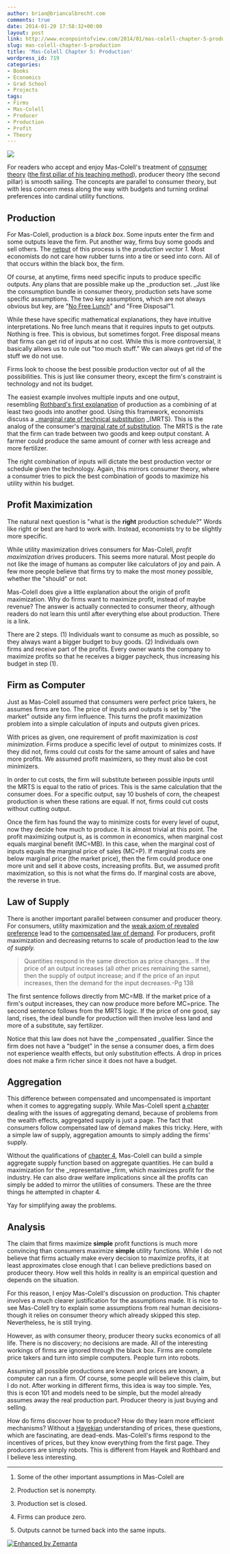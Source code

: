 ```yaml
---
author: brian@briancalbrecht.com
comments: true
date: 2014-01-20 17:58:32+00:00
layout: post
link: http://www.econpointofview.com/2014/01/mas-colell-chapter-5-production/
slug: mas-colell-chapter-5-production
title: 'Mas-Colell Chapter 5: Production'
wordpress_id: 719
categories:
- Books
- Economics
- Grad School
- Projects
tags:
- Firms
- Mas-Colell
- Producer
- Production
- Profit
- Theory
---
```


![](http://www.funxite.com/media/8411-snow-cone-factory.jpg)

For readers who accept and enjoy Mas-Colell's treatment of [consumer theory](http://econpointofview.com/2013/10/14/mas-colell-chapter-3-classical-demand-theory-part-1/) ([the first pillar of his teaching method](http://econpointofview.com/2014/01/16/two-ways-to-paint-or-teach-economics/)), producer theory (the second pillar) is smooth sailing. The concepts are parallel to consumer theory, but with less concern mess along the way with budgets and turning ordinal preferences into cardinal utility functions.


## Production


For Mas-Colell, production is a _black box_. Some inputs enter the firm and some outputs leave the firm. Put another way, firms buy some goods and sell others. The [netput](http://en.wikipedia.org/wiki/Output_%28economics%29) of this process is the _production vector 1_. Most economists do not care how rubber turns into a tire or seed into corn. All of that occurs within the black box, the firm.

Of course, at anytime, firms need specific inputs to produce specific outputs. Any plans that are possible make up the _production set. _Just like the consumption bundle in consumer theory, production sets have some specific assumptions. The two key assumptions, which are not always obvious but key, are "[No Free Lunch](https://www.google.com/url?sa=t&rct=j&q=&esrc=s&source=web&cd=6&cad=rja&ved=0CFcQtwIwBQ&url=http%3A%2F%2Fwww.youtube.com%2Fwatch%3Fv%3DkZMxvlKxyk0&ei=TF3dUqv6Fsf80QXgmIDQDg&usg=AFQjCNHTs5QBg3sDIvTAMGTf6nZKGUhFkA&bvm=bv.59568121,d.d2k)" and "Free Disposal"1.

While these have specific mathematical explanations, they have intuitive interpretations. No free lunch means that it requires inputs to get outputs. Nothing is free. This is obvious, but sometimes forgot. Free disposal means that firms can get rid of inputs at no cost. While this is more controversial, it basically allows us to rule out "too much stuff." We can always get rid of the stuff we do not use.

Firms look to choose the best possible production vector out of all the possibilities. This is just like consumer theory, except the firm's constraint is technology and not its budget.

The easiest example involves multiple inputs and one output, resembling [Rothbard's first explanation](http://econpointofview.com/2013/09/28/rothbards-chapter-1-fundamentals-of-human-action/) of production as a combining of at least two goods into another good. Using this framework, economists discuss a _[marginal rate of technical substitution](http://en.wikipedia.org/wiki/Marginal_rate_of_technical_substitution) _(MRTS). This is the analog of the consumer's [marginal rate of substitution](http://en.wikipedia.org/wiki/Marginal_rate_of_substitution). The MRTS is the rate that the firm can trade between two goods and keep output constant. A farmer could produce the same amount of corner with less acreage and more fertilizer.

The right combination of inputs will dictate the best production vector or schedule given the technology. Again, this mirrors consumer theory, where a consumer tries to pick the best combination of goods to maximize his utility within his budget.


## Profit Maximization


The natural next question is "what is the **right** production schedule?" Words like right or best are hard to work with. Instead, economists try to be slightly more specific.<!-- more -->

While utility maximization drives consumers for Mas-Colell, _profit maximization_ drives producers. This seems more natural. Most people do not like the image of humans as computer like calculators of joy and pain. A few more people believe that firms try to make the most money possible, whether the "should" or not.

Mas-Colell does give a little explanation about the origin of profit maximization. Why do firms want to maximize profit, instead of maybe revenue? The answer is actually connected to consumer theory, although readers do not learn this until after everything else about production. There is a link.

There are 2 steps. (1) Individuals want to consume as much as possible, so they always want a bigger budget to buy goods. (2) Individuals own firms and receive part of the profits. Every owner wants the company to maximize profits so that he receives a bigger paycheck, thus increasing his budget in step (1).


## Firm as Computer


Just as Mas-Colell assumed that consumers were perfect price takers, he assumes firms are too. The price of inputs and outputs is set by "the market" outside any firm influence. This turns the profit maximization problem into a simple calculation of inputs and outputs given prices.

With prices as given, one requirement of profit maximization is _cost minimization_. Firms produce a specific level of output  to minimizes costs. If they did not, firms could cut costs for the same amount of sales and have more profits. We assumed profit maximizers, so they must also be cost minimizers.

In order to cut costs, the firm will substitute between possible inputs until the MRTS is equal to the ratio of prices. This is the same calculation that the consumer does. For a specific output, say 10 bushels of corn, the cheapest production is when these rations are equal. If not, firms could cut costs without cutting output.

Once the firm has found the way to minimize costs for every level of ouput, now they decide how much to produce. It is almost trivial at this point. The profit maximizing output is, as is common in economics, when marginal cost equals marginal benefit (MC=MB). In this case, when the marginal cost of inputs equals the marginal price of sales (MC=P). If marginal costs are below marginal price (the market price), then the firm could produce one more unit and sell it above costs, increasing profits. But, we assumed profit maximization, so this is not what the firms do. If marginal costs are above, the reverse in true.


## Law of Supply


There is another important parallel between consumer and producer theory. For consumers, utility maximization and the [weak axiom of revealed preference](http://econpointofview.com/2013/10/02/mas-colell-chapter-2-consumer-choice/) lead to the [compensated law of demand](http://econpointofview.com/2014/01/12/mas-colell-chapter-4-aggregate-demand/). For producers, profit maximization and decreasing returns to scale of production lead to the _law of supply._


<blockquote>Quantities respond in the same direction as price changes... If the price of an output increases (all other prices remaining the same), then the supply of output increase; and if the price of an input increases, then the demand for the input decreases.-Pg 138</blockquote>


The first sentence follows directly from MC=MB. If the market price of a firm's output increases, they can now produce more before MC=price. The second sentence follows from the MRTS logic. If the price of one good, say land, rises, the ideal bundle for production will then involve less land and more of a substitute, say fertilizer.

Notice that this law does not have the _compensated _qualifier. Since the firm does not have a "budget" in the sense a consumer does, a firm does not experience wealth effects, but only substitution effects. A drop in prices does not make a firm richer since it does not have a budget.


## Aggregation


This difference between compensated and uncompensated is important when it comes to aggregating supply. While Mas-Colell spent [a chapter](http://econpointofview.com/2014/01/12/mas-colell-chapter-4-aggregate-demand/) dealing with the issues of aggregating demand, because of problems from the wealth effects, aggregated supply is just a page. The fact that consumers follow compensated law of demand makes this tricky. Here, with a simple law of supply, aggregation amounts to simply adding the firms' supply.

Without the qualifications of [chapter 4](http://econpointofview.com/2014/01/12/mas-colell-chapter-4-aggregate-demand/), Mas-Colell can build a simple aggregate supply function based on aggregate quantities. He can build a maximization for the _representative _firm, which maximizes profit for the industry. He can also draw welfare implications since all the profits can simply be added to mirror the utilities of consumers. These are the three things he attempted in chapter 4.

Yay for simplifying away the problems.


## Analysis


The claim that firms maximize **simple** profit functions is much more convincing than consumers maximize **simple** utility functions. While I do not believe that firms actually make every decision to maximize profits, it at least approximates close enough that I can believe predictions based on producer theory. How well this holds in reality is an empirical question and depends on the situation.

For this reason, I enjoy Mas-Colell's discussion on production. This chapter involves a much clearer justification for the assumptions made. It is nice to see Mas-Colell try to explain some assumptions from real human decisions- though it relies on consumer theory which already skipped this step. Nevertheless, he is still trying.

However, as with consumer theory, producer theory sucks economics of all life. There is no discovery; no decisions are made. All of the interesting workings of firms are ignored through the black box. Firms are complete price takers and turn into simple computers. People turn into robots.

Assuming all possible productions are known and prices are known, a computer can run a firm. Of course, some people will believe this claim, but I do not. After working in different firms, this idea is way too simple. Yes, this is econ 101 and models need to be simple, but the model already assumes away the real production part. Producer theory is just buying and selling.

How do firms discover how to produce? How do they learn more efficient mechanisms? Without a [Hayekian](http://en.wikipedia.org/wiki/Price_system#Friedrich_A._Hayek_on_the_price_system) understanding of prices, these questions, which are fascinating, are dead-ends. Mas-Colell's firms respond to the incentives of prices, but they know everything from the first page. They producers are simply robots. This is different from Hayek and Rothbard and I believe less interesting.



* * *



1. Some of the other important assumptions in Mas-Colell are



	
  1. Production set is nonempty.

	
  2. Production set is closed.

	
  3. Firms can produce zero.

	
  4. Outputs cannot be turned back into the same inputs.




[![Enhanced by Zemanta](http://img.zemanta.com/zemified_e.png?x-id=963ec692-8821-41fa-8f5e-63ddea6c8b7f)](http://www.zemanta.com/?px)
